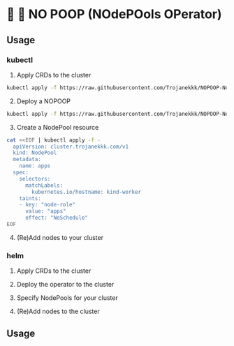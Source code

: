 # :no_entry_sign: :poop: NO POOP (NOdePOols OPerator)

## Usage

### kubectl

1. Apply CRDs to the cluster
```bash
kubectl apply -f https://raw.githubusercontent.com/Trojanekkk/NOPOOP-Nodepools-Operator/refs/heads/main/k8s/crd.yaml
```

2. Deploy a NOPOOP
```bash
kubectl apply -f https://raw.githubusercontent.com/Trojanekkk/NOPOOP-Nodepools-Operator/refs/heads/main/k8s/deployment.yaml
```

3. Create a NodePool resource
```bash
cat <<EOF | kubectl apply -f -
  apiVersion: cluster.trojanekkk.com/v1
  kind: NodePool
  metadata:
    name: apps
  spec:
    selectors:
      matchLabels:
        kubernetes.io/hostname: kind-worker
    taints:
    - key: "node-role"
      value: "apps"
      effect: "NoSchedule"
EOF
```

4. (Re)Add nodes to your cluster



### helm
1. Apply CRDs to the cluster

2. Deploy the operator to the cluster

3. Specify NodePools for your cluster

4. (Re)Add nodes to the cluster

## Usage